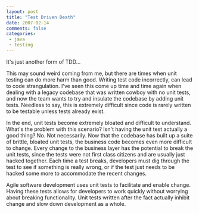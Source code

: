 ```yaml
---
layout: post
title: "Test Driven Death"
date: 2007-02-14
comments: false
categories:
 - java
 - testing
---
```


It's just another form of TDD...

   
   
This may sound weird coming from me, but there are times when unit testing can do more harm than good. Writing test code incorrectly, can lead to code strangulation. I've seen this come up time and time again when dealing with a legacy codebase that was written cowboy with no unit tests, and now the team wants to try and insulate the codebase by adding unit tests. Needless to say, this is extremely difficult since code is rarely written to be testable unless tests already exist.

   
   
In the end, unit tests become extremely bloated and difficult to understand. What's the problem with this scenario? Isn't having the unit test actually a good thing? No. Not necessarily. Now that the codebase has built up a suite of brittle, bloated unit tests, the business code becomes even more difficult to change. Every change to the business layer has the potential to break the unit tests, since the tests were not first class citizens and are usually just hacked together. Each time a test breaks, developers must dig through the test to see if something is really wrong, or if the test just needs to be hacked some more to accommodate the recent changes.

   
   
Agile software development uses unit tests to facilitate and enable change. Having these tests allows for developers to work quickly without worrying about breaking functionality. Unit tests written after the fact actually inhibit change and slow down development as a whole.

